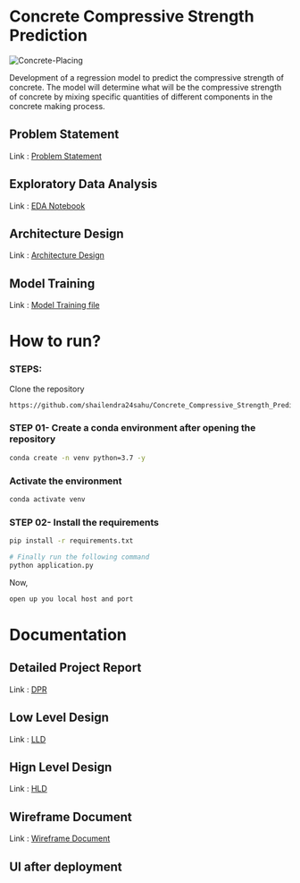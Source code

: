 
# Concrete Compressive Strength Prediction

![Concrete-Placing](https://github.com/shailendra24sahu/test_repo/assets/101089059/cc4c29d0-663c-41c3-a4db-e72bd1952f78)

Development of a regression model to predict the compressive strength of concrete. The model will determine what will be the compressive strength of concrete by mixing specific quantities of different components in the concrete making process. 

## Problem Statement
Link : [Problem Statement](./Documentation/Conrete-compressive-strength-prediction.docx)

## Exploratory Data Analysis 
Link : [EDA Notebook](./EDA/ConcreteStrength.ipynb)

## Architecture Design
Link : [Architecture Design](./Documentation/Architecture-Design.docx)

## Model Training
Link : [Model Training file](train.py)



# How to run?
### STEPS:

Clone the repository

```bash
https://github.com/shailendra24sahu/Concrete_Compressive_Strength_Prediction
```
### STEP 01- Create a conda environment after opening the repository

```bash
conda create -n venv python=3.7 -y
```
### Activate the environment
```bash
conda activate venv
```


### STEP 02- Install the requirements
```bash
pip install -r requirements.txt
```


```bash
# Finally run the following command
python application.py
```

Now,
```bash
open up you local host and port
```





# Documentation

## Detailed Project Report
Link : [DPR](./Documentation/DPR.pptx)

## Low Level Design
Link : [LLD](./Documentation/Low_Level_Design_LLD.docx)

## Hign Level Design
Link : [HLD](./Documentation/High_Level_Design_HLD.docx)

## Wireframe Document
Link : [Wireframe Document](./Documentation/Wireframe-Document.docx)

## UI after deployment 
